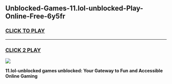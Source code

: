 
## Unblocked-Games-11.lol-unblocked-Play-Online-Free-6y5fr
<h3>
<a href="https://premium76.site?title=11.lol-unblocked&ref=26A">CLICK TO PLAY</a></h3>
<hr>

<h3>
<a href="https://premium76.site?title=11.lol-unblocked&ref=26A">CLICK 2 PLAY</a>
  
</h3>

<a href="https://premium76.site?title=11.lol-unblocked&ref=26A"><img src="https://clearcache.store/games.png"></a>


**11.lol-unblocked games unblocked: Your Gateway to Fun and Accessible Online Gaming**

